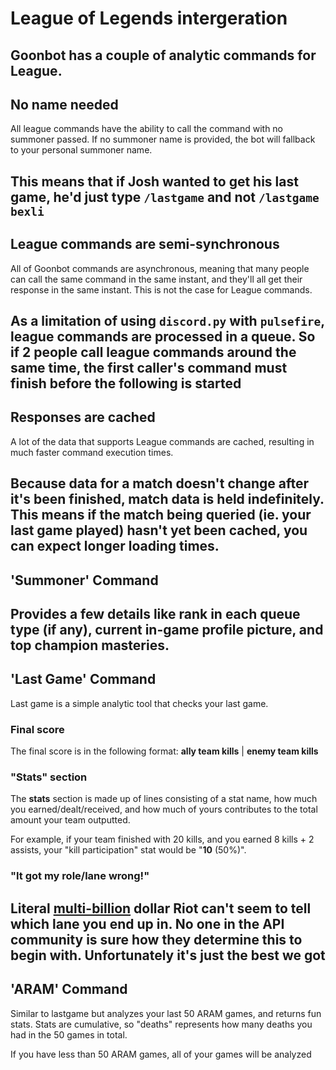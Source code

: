 # League of Legends intergeration
Goonbot has a couple of analytic commands for League.
---
## No name needed
All league commands have the ability to call the command with no summoner passed. If no summoner name is provided, the bot will fallback to your personal summoner name.

This means that if Josh wanted to get his last game, he'd just type `/lastgame` and not `/lastgame bexli`
---
## League commands are semi-synchronous
All of Goonbot commands are asynchronous, meaning that many people can call the same command in the same instant, and they'll all get their response in the same instant. This is not the case for League commands.

As a limitation of using `discord.py` with `pulsefire`, league commands are processed in a queue. So if 2 people call league commands around the same time, the first caller's command must finish before the following is started
---
## Responses are cached
A lot of the data that supports League commands are cached, resulting in much faster command execution times.

Because data for a match doesn't change after it's been finished, match data is held indefinitely. This means if the match being queried (ie. your last game played) hasn't yet been cached, you can expect longer loading times.
---
## 'Summoner' Command
Provides a few details like rank in each queue type (if any), current in-game profile picture, and top champion masteries.
---
## 'Last Game' Command
Last game is a simple analytic tool that checks your last game.

### Final score
The final score is in the following format: **ally team kills** | **enemy team kills**

### "Stats" section
The **stats** section is made up of lines consisting of a stat name, how much you earned/dealt/received, and how much of yours contributes to the total amount your team outputted.

For example, if your team finished with 20 kills, and you earned 8 kills + 2 assists, your "kill participation" stat would be "**10** (50%)".

### "It got my role/lane wrong!"
Literal [multi-billion](https://levvvel.com/riot-games-statistics/) dollar Riot can't seem to tell which lane you end up in. No one in the API community is sure how they determine this to begin with. Unfortunately it's just the best we got
---
## 'ARAM' Command
Similar to lastgame but analyzes your last 50 ARAM games, and returns fun stats. Stats are cumulative, so "deaths" represents how many deaths you had in the 50 games in total.

If you have less than 50 ARAM games, all of your games will be analyzed